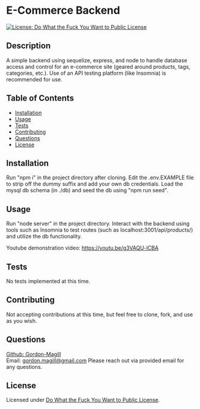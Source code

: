 # E-Commerce Backend
[![License: Do What the Fuck You Want to Public License](https://img.shields.io/badge/License-WTFPL-brightgreen.svg)](http://www.wtfpl.net/about/)

## Description

A simple backend using sequelize, express, and node to handle database access and control for an e-commerce site (geared around products, tags, categories, etc.). Use of an API testing platform (like Insomnia) is recommended for use.

## Table of Contents

- [Installation](#installation)
- [Usage](#usage)
- [Tests](#tests)
- [Contributing](#contributing)
- [Questions](#questions)
- [License](#license)

## Installation

Run "npm i" in the project directory after cloning. Edit the .env.EXAMPLE file to strip off the dummy suffix and add your own db credentials. Load the mysql db schema (in ./db) and seed the db using "npm run seed".

## Usage

Run "node server" in the project directory. Interact with the backend using tools such as Insomnia to test routes (such as localhost:3001/api/products/) and utilize the db functionality.

Youtube demonstration video: https://youtu.be/g3VAQU-lCBA

## Tests

No tests implemented at this time.

## Contributing

Not accepting contributions at this time, but feel free to clone, fork, and use as you wish.

## Questions

[Github: Gordon-Magill](https://github.com/Gordon-Magill)<br>
Email: gordon.magill@gmail.com
Please reach out via provided email for any questions.

## License

Licensed under [Do What the Fuck You Want to Public License](http://www.wtfpl.net/about/).